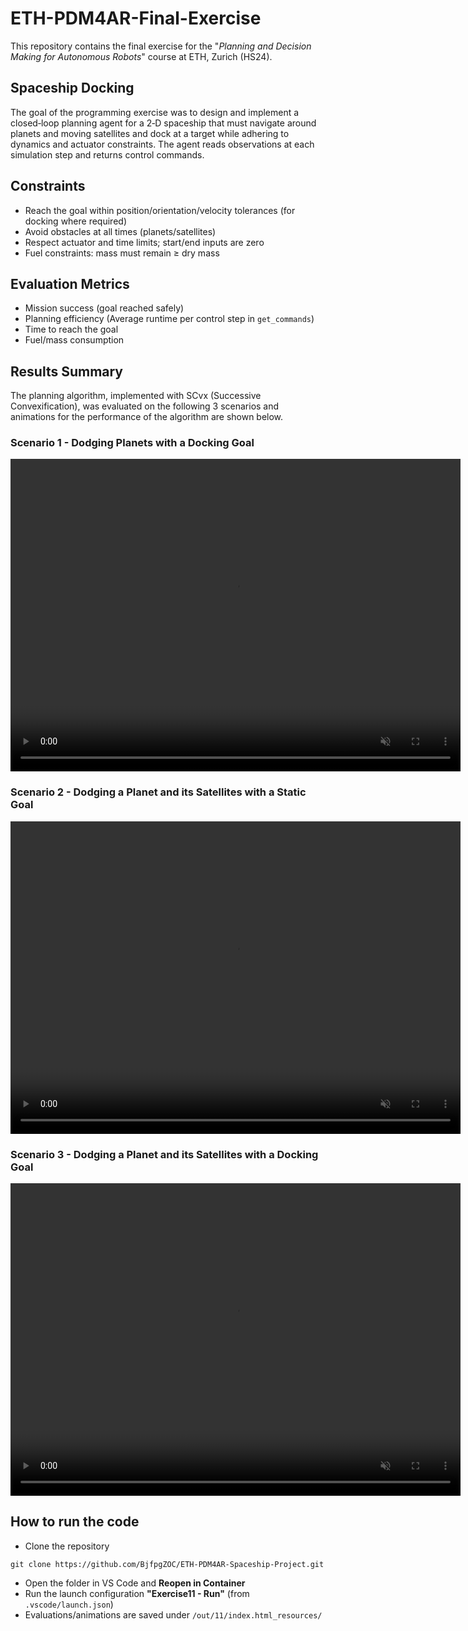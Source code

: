 # ETH-PDM4AR-Final-Exercise

This repository contains the final exercise for the "*Planning and Decision Making for Autonomous Robots*" course at ETH, Zurich (HS24).


## Spaceship Docking

The goal of the programming exercise was to design and implement a closed‑loop planning agent for a 2‑D spaceship that must navigate around planets and moving satellites and dock at a target while adhering to dynamics and actuator constraints. The agent reads observations at each simulation step and returns control commands.

## Constraints
- Reach the goal within position/orientation/velocity tolerances (for docking where required)
- Avoid obstacles at all times (planets/satellites)
- Respect actuator and time limits; start/end inputs are zero
- Fuel constraints: mass must remain ≥ dry mass

## Evaluation Metrics
- Mission success (goal reached safely)
- Planning efficiency (Average runtime per control step in `get_commands`)
- Time to reach the goal
- Fuel/mass consumption

## Results Summary

The planning algorithm, implemented with SCvx (Successive Convexification), was evaluated on the following 3 scenarios and animations for the performance of the algorithm are shown below.

### Scenario 1 - Dodging Planets with a Docking Goal
<video src="https://raw.githubusercontent.com/BjfpgZOC/ETH-PDM4AR-Spaceship-Project/main/out/11/index.html_resources/Evaluation-Final24-config-planet-EpisodeVisualisation-figure1-Animation.mp4" autoplay loop muted playsinline style="width:720px; height:500px; object-fit:cover; object-position:center 50%;"></video>

### Scenario 2 - Dodging a Planet and its Satellites with a Static Goal
<video src="https://raw.githubusercontent.com/BjfpgZOC/ETH-PDM4AR-Spaceship-Project/main/out/11/index.html_resources/Evaluation-Final24-config-satellites-EpisodeVisualisation-figure1-Animation.mp4" autoplay loop muted playsinline style="width:720px; height:500px; object-fit:cover; object-position:center 50%;"></video>

### Scenario 3 - Dodging a Planet and its Satellites with a Docking Goal
<video src="https://raw.githubusercontent.com/BjfpgZOC/ETH-PDM4AR-Spaceship-Project/main/out/11/index.html_resources/Evaluation-Final24-config-satellites-diff-EpisodeVisualisation-figure1-Animation.mp4" autoplay loop muted playsinline style="width:720px; height:500px; object-fit:cover; object-position:center 50%;"></video>

## How to run the code
- Clone the repository
```shell
git clone https://github.com/BjfpgZOC/ETH-PDM4AR-Spaceship-Project.git
```
- Open the folder in VS Code and **Reopen in Container**
- Run the launch configuration **"Exercise11 - Run"** (from `.vscode/launch.json`)
- Evaluations/animations are saved under `/out/11/index.html_resources/`


